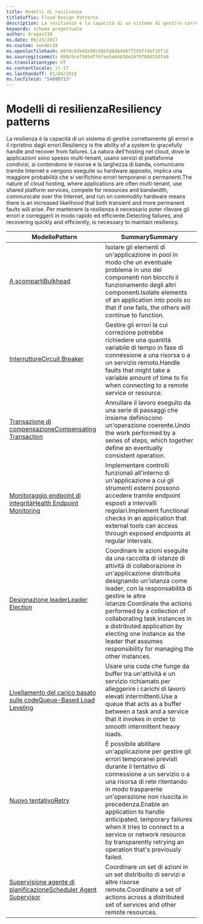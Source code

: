 ```yaml
---
title: Modelli di resilienza
titleSuffix: Cloud Design Patterns
description: La resilienza è la capacità di un sistema di gestire correttamente gli errori e il ripristino dagli errori. La natura dell'hosting nel cloud, dove le applicazioni sono spesso multi-tenant, usano servizi di piattaforma condivisi, si contendono le risorse e la larghezza di banda, comunicano tramite Internet e vengono eseguite su hardware apposito, implica una maggiore probabilità che si verifichino errori temporanei o permanenti. Per mantenere la resilienza è necessario poter rilevare gli errori e correggerli in modo rapido ed efficiente.
keywords: schema progettuale
author: dragon119
ms.date: 06/23/2017
ms.custom: seodec18
ms.openlocfilehash: d478c0fb42e89c6bb5d84b4d077259ff4bf35f16
ms.sourcegitcommit: 680c9cef945dff6fee5e66b38e24f07804510fa9
ms.translationtype: HT
ms.contentlocale: it-IT
ms.lasthandoff: 01/04/2019
ms.locfileid: "54009713"
---
```

# <a name="resiliency-patterns"></a><span data-ttu-id="5fcb7-106">Modelli di resilienza</span><span class="sxs-lookup"><span data-stu-id="5fcb7-106">Resiliency patterns</span></span>

<span data-ttu-id="5fcb7-107">La resilienza è la capacità di un sistema di gestire correttamente gli errori e il ripristino dagli errori.</span><span class="sxs-lookup"><span data-stu-id="5fcb7-107">Resiliency is the ability of a system to gracefully handle and recover from failures.</span></span> <span data-ttu-id="5fcb7-108">La natura dell'hosting nel cloud, dove le applicazioni sono spesso multi-tenant, usano servizi di piattaforma condivisi, si contendono le risorse e la larghezza di banda, comunicano tramite Internet e vengono eseguite su hardware apposito, implica una maggiore probabilità che si verifichino errori temporanei o permanenti.</span><span class="sxs-lookup"><span data-stu-id="5fcb7-108">The nature of cloud hosting, where applications are often multi-tenant, use shared platform services, compete for resources and bandwidth, communicate over the Internet, and run on commodity hardware means there is an increased likelihood that both transient and more permanent faults will arise.</span></span> <span data-ttu-id="5fcb7-109">Per mantenere la resilienza è necessario poter rilevare gli errori e correggerli in modo rapido ed efficiente.</span><span class="sxs-lookup"><span data-stu-id="5fcb7-109">Detecting failures, and recovering quickly and efficiently, is necessary to maintain resiliency.</span></span>

|                            <span data-ttu-id="5fcb7-110">Modello</span><span class="sxs-lookup"><span data-stu-id="5fcb7-110">Pattern</span></span>                             |                                                                                                      <span data-ttu-id="5fcb7-111">Summary</span><span class="sxs-lookup"><span data-stu-id="5fcb7-111">Summary</span></span>                                                                                                       |
|----------------------------------------------------------------|--------------------------------------------------------------------------------------------------------------------------------------------------------------------------------------------------------------------|
|                   [<span data-ttu-id="5fcb7-112">A scomparti</span><span class="sxs-lookup"><span data-stu-id="5fcb7-112">Bulkhead</span></span>](../bulkhead.md)                   |                                                     <span data-ttu-id="5fcb7-113">Isolare gli elementi di un'applicazione in pool in modo che un eventuale problema in uno dei componenti non blocchi il funzionamento degli altri componenti.</span><span class="sxs-lookup"><span data-stu-id="5fcb7-113">Isolate elements of an application into pools so that if one fails, the others will continue to function.</span></span>                                                      |
|            [<span data-ttu-id="5fcb7-114">Interruttore</span><span class="sxs-lookup"><span data-stu-id="5fcb7-114">Circuit Breaker</span></span>](../circuit-breaker.md)            |                                                  <span data-ttu-id="5fcb7-115">Gestire gli errori la cui correzione potrebbe richiedere una quantità variabile di tempo in fase di connessione a una risorsa o a un servizio remoto.</span><span class="sxs-lookup"><span data-stu-id="5fcb7-115">Handle faults that might take a variable amount of time to fix when connecting to a remote service or resource.</span></span>                                                   |
|   [<span data-ttu-id="5fcb7-116">Transazione di compensazione</span><span class="sxs-lookup"><span data-stu-id="5fcb7-116">Compensating Transaction</span></span>](../compensating-transaction.md)   |                                                      <span data-ttu-id="5fcb7-117">Annullare il lavoro eseguito da una serie di passaggi che insieme definiscono un'operazione coerente.</span><span class="sxs-lookup"><span data-stu-id="5fcb7-117">Undo the work performed by a series of steps, which together define an eventually consistent operation.</span></span>                                                       |
| [<span data-ttu-id="5fcb7-118">Monitoraggio endpoint di integrità</span><span class="sxs-lookup"><span data-stu-id="5fcb7-118">Health Endpoint Monitoring</span></span>](../health-endpoint-monitoring.md) |                                            <span data-ttu-id="5fcb7-119">Implementare controlli funzionali all'interno di un'applicazione a cui gli strumenti esterni possono accedere tramite endpoint esposti a intervalli regolari.</span><span class="sxs-lookup"><span data-stu-id="5fcb7-119">Implement functional checks in an application that external tools can access through exposed endpoints at regular intervals.</span></span>                                            |
|            [<span data-ttu-id="5fcb7-120">Designazione leader</span><span class="sxs-lookup"><span data-stu-id="5fcb7-120">Leader Election</span></span>](../leader-election.md)            | <span data-ttu-id="5fcb7-121">Coordinare le azioni eseguite da una raccolta di istanze di attività di collaborazione in un'applicazione distribuita designando un'istanza come leader, con la responsabilità di gestire le altre istanze.</span><span class="sxs-lookup"><span data-stu-id="5fcb7-121">Coordinate the actions performed by a collection of collaborating task instances in a distributed application by electing one instance as the leader that assumes responsibility for managing the other instances.</span></span> |
|  [<span data-ttu-id="5fcb7-122">Livellamento del carico basato sulle code</span><span class="sxs-lookup"><span data-stu-id="5fcb7-122">Queue-Based Load Leveling</span></span>](../queue-based-load-leveling.md)  |                                            <span data-ttu-id="5fcb7-123">Usare una coda che funge da buffer tra un'attività e un servizio richiamato per alleggerire i carichi di lavoro elevati intermittenti.</span><span class="sxs-lookup"><span data-stu-id="5fcb7-123">Use a queue that acts as a buffer between a task and a service that it invokes in order to smooth intermittent heavy loads.</span></span>                                             |
|                      [<span data-ttu-id="5fcb7-124">Nuovo tentativo</span><span class="sxs-lookup"><span data-stu-id="5fcb7-124">Retry</span></span>](../retry.md)                      |             <span data-ttu-id="5fcb7-125">È possibile abilitare un'applicazione per gestire gli errori temporanei previsti durante il tentativo di connessione a un servizio o a una risorsa di rete ritentando in modo trasparente un'operazione non riuscita in precedenza.</span><span class="sxs-lookup"><span data-stu-id="5fcb7-125">Enable an application to handle anticipated, temporary failures when it tries to connect to a service or network resource by transparently retrying an operation that's previously failed.</span></span>             |
| [<span data-ttu-id="5fcb7-126">Supervisione agente di pianificazione</span><span class="sxs-lookup"><span data-stu-id="5fcb7-126">Scheduler Agent Supervisor</span></span>](../scheduler-agent-supervisor.md) |                                                            <span data-ttu-id="5fcb7-127">Coordinare un set di azioni in un set distribuito di servizi e altre risorse remote.</span><span class="sxs-lookup"><span data-stu-id="5fcb7-127">Coordinate a set of actions across a distributed set of services and other remote resources.</span></span>                                                            |